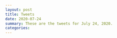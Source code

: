```yaml
---
layout: post
title: Tweets
date: 2020-07-24
summary: These are the tweets for July 24, 2020.
categories:
---
```


